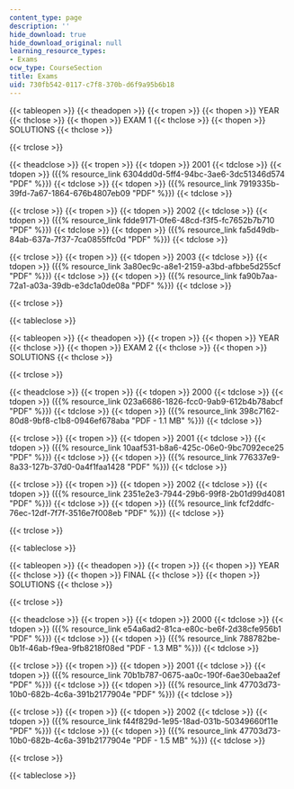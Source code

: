 ```yaml
---
content_type: page
description: ''
hide_download: true
hide_download_original: null
learning_resource_types:
- Exams
ocw_type: CourseSection
title: Exams
uid: 730fb542-0117-c7f8-370b-d6f9a95b6b18
---
```


{{< tableopen >}}
{{< theadopen >}}
{{< tropen >}}
{{< thopen >}}
YEAR
{{< thclose >}}
{{< thopen >}}
EXAM 1
{{< thclose >}}
{{< thopen >}}
SOLUTIONS
{{< thclose >}}

{{< trclose >}}

{{< theadclose >}}
{{< tropen >}}
{{< tdopen >}}
2001
{{< tdclose >}}
{{< tdopen >}}
({{% resource_link 6304dd0d-5ff4-94bc-3ae6-3dc51346d574 "PDF" %}})
{{< tdclose >}}
{{< tdopen >}}
({{% resource_link 7919335b-39fd-7a67-1864-676b4807eb09 "PDF" %}})
{{< tdclose >}}

{{< trclose >}}
{{< tropen >}}
{{< tdopen >}}
2002
{{< tdclose >}}
{{< tdopen >}}
({{% resource_link fdde9171-0fe6-48cd-f3f5-fc7652b7b710 "PDF" %}})
{{< tdclose >}}
{{< tdopen >}}
({{% resource_link fa5d49db-84ab-637a-7f37-7ca0855ffc0d "PDF" %}})
{{< tdclose >}}

{{< trclose >}}
{{< tropen >}}
{{< tdopen >}}
2003
{{< tdclose >}}
{{< tdopen >}}
({{% resource_link 3a80ec9c-a8e1-2159-a3bd-afbbe5d255cf "PDF" %}})
{{< tdclose >}}
{{< tdopen >}}
({{% resource_link fa90b7aa-72a1-a03a-39db-e3dc1a0de08a "PDF" %}})
{{< tdclose >}}

{{< trclose >}}

{{< tableclose >}}

{{< tableopen >}}
{{< theadopen >}}
{{< tropen >}}
{{< thopen >}}
YEAR
{{< thclose >}}
{{< thopen >}}
EXAM 2
{{< thclose >}}
{{< thopen >}}
SOLUTIONS
{{< thclose >}}

{{< trclose >}}

{{< theadclose >}}
{{< tropen >}}
{{< tdopen >}}
2000
{{< tdclose >}}
{{< tdopen >}}
({{% resource_link 023a6686-1826-fcc0-9ab9-612b4b78abcf "PDF" %}})
{{< tdclose >}}
{{< tdopen >}}
({{% resource_link 398c7162-80d8-9bf8-c1b8-0946ef678aba "PDF - 1.1 MB" %}})
{{< tdclose >}}

{{< trclose >}}
{{< tropen >}}
{{< tdopen >}}
2001
{{< tdclose >}}
{{< tdopen >}}
({{% resource_link 10aaf531-b8a6-425c-06e0-9bc7092ece25 "PDF" %}})
{{< tdclose >}}
{{< tdopen >}}
({{% resource_link 776337e9-8a33-127b-37d0-0a4f1faa1428 "PDF" %}})
{{< tdclose >}}

{{< trclose >}}
{{< tropen >}}
{{< tdopen >}}
2002
{{< tdclose >}}
{{< tdopen >}}
({{% resource_link 2351e2e3-7944-29b6-99f8-2b01d99d4081 "PDF" %}})
{{< tdclose >}}
{{< tdopen >}}
({{% resource_link fcf2ddfc-76ec-12df-7f7f-3516e7f008eb "PDF" %}})
{{< tdclose >}}

{{< trclose >}}

{{< tableclose >}}

{{< tableopen >}}
{{< theadopen >}}
{{< tropen >}}
{{< thopen >}}
YEAR
{{< thclose >}}
{{< thopen >}}
FINAL
{{< thclose >}}
{{< thopen >}}
SOLUTIONS
{{< thclose >}}

{{< trclose >}}

{{< theadclose >}}
{{< tropen >}}
{{< tdopen >}}
2000
{{< tdclose >}}
{{< tdopen >}}
({{% resource_link e54a6ad2-81ca-e80c-be6f-2d38cfe956b1 "PDF" %}})
{{< tdclose >}}
{{< tdopen >}}
({{% resource_link 788782be-0b1f-46ab-f9ea-9fb8218f08ed "PDF - 1.3 MB" %}})
{{< tdclose >}}

{{< trclose >}}
{{< tropen >}}
{{< tdopen >}}
2001
{{< tdclose >}}
{{< tdopen >}}
({{% resource_link 70b1b787-0675-aa0c-190f-6ae30ebaa2ef "PDF" %}})
{{< tdclose >}}
{{< tdopen >}}
({{% resource_link 47703d73-10b0-682b-4c6a-391b2177904e "PDF" %}})
{{< tdclose >}}

{{< trclose >}}
{{< tropen >}}
{{< tdopen >}}
2002
{{< tdclose >}}
{{< tdopen >}}
({{% resource_link f44f829d-1e95-18ad-031b-50349660f11e "PDF" %}})
{{< tdclose >}}
{{< tdopen >}}
({{% resource_link 47703d73-10b0-682b-4c6a-391b2177904e "PDF - 1.5 MB" %}})
{{< tdclose >}}

{{< trclose >}}

{{< tableclose >}}